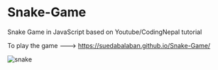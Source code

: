 # Snake-Game
Snake Game in JavaScript based on Youtube/CodingNepal tutorial 

To play the game ---> https://suedabalaban.github.io/Snake-Game/

![snake](https://github.com/suedabalaban/Snake-Game/assets/72080083/f04f455b-5449-4d04-8a23-981ca7313128)
